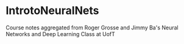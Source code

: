 # IntrotoNeuralNets
Course notes aggregated from Roger Grosse and Jimmy Ba's Neural Networks and Deep Learning Class at UofT
